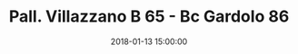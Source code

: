 ---
title: Pall. Villazzano B 65 - Bc Gardolo 86
date: 2018-01-13 15:00:00
squadra-a: Pall. Villazzano B
punteggio-a: 86
squadra-b: Bc Gardolo
punteggio-b: 65
partite/squadra: under-18-17-18
luogo: PALESTRA S.M. PASCOLI
categoria: under 18
---